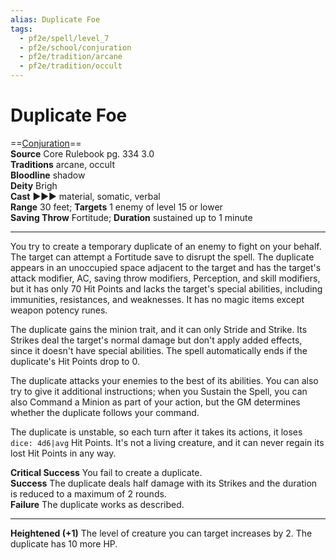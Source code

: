 ```yaml
---
alias: Duplicate Foe
tags:
  - pf2e/spell/level_7
  - pf2e/school/conjuration
  - pf2e/tradition/arcane
  - pf2e/tradition/occult
---
```


# Duplicate Foe

==[Conjuration](../../../Traits/Conjuration.md)==  
__Source__ Core Rulebook pg. 334 3.0  
**Traditions** arcane, occult  
**Bloodline** shadow  
**Deity** Brigh  
**Cast** ►►► material, somatic, verbal  
**Range** 30 feet; **Targets** 1 enemy of level 15 or lower  
**Saving Throw** Fortitude; **Duration** sustained up to 1 minute

---

You try to create a temporary duplicate of an enemy to fight on your behalf. The target can attempt a Fortitude save to disrupt the spell. The duplicate appears in an unoccupied space adjacent to the target and has the target's attack modifier, AC, saving throw modifiers, Perception, and skill modifiers, but it has only 70 Hit Points and lacks the target's special abilities, including immunities, resistances, and weaknesses. It has no magic items except weapon potency runes.

The duplicate gains the minion trait, and it can only Stride and Strike. Its Strikes deal the target's normal damage but don't apply added effects, since it doesn't have special abilities. The spell automatically ends if the duplicate's Hit Points drop to 0.

The duplicate attacks your enemies to the best of its abilities. You can also try to give it additional instructions; when you Sustain the Spell, you can also Command a Minion as part of your action, but the GM determines whether the duplicate follows your command.

The duplicate is unstable, so each turn after it takes its actions, it loses `dice: 4d6|avg` Hit Points. It's not a living creature, and it can never regain its lost Hit Points in any way.

**Critical Success** You fail to create a duplicate.  
**Success** The duplicate deals half damage with its Strikes and the duration is reduced to a maximum of 2 rounds.  
**Failure** The duplicate works as described.

<hr>

**Heightened (+1)** The level of creature you can target increases by 2. The duplicate has 10 more HP.
